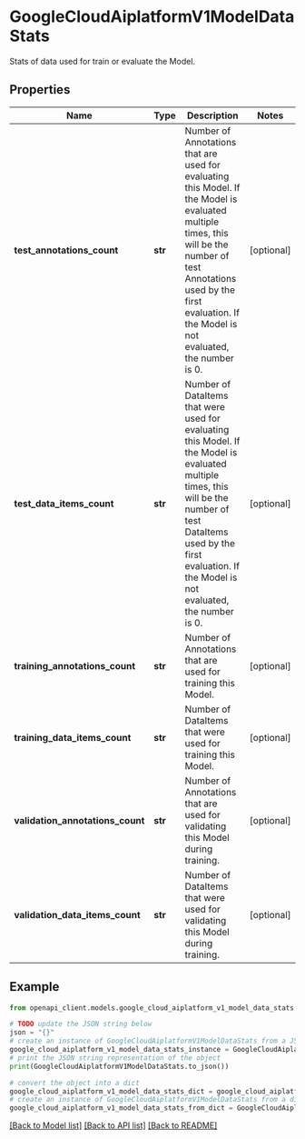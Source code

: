 # GoogleCloudAiplatformV1ModelDataStats

Stats of data used for train or evaluate the Model.

## Properties

Name | Type | Description | Notes
------------ | ------------- | ------------- | -------------
**test_annotations_count** | **str** | Number of Annotations that are used for evaluating this Model. If the Model is evaluated multiple times, this will be the number of test Annotations used by the first evaluation. If the Model is not evaluated, the number is 0. | [optional] 
**test_data_items_count** | **str** | Number of DataItems that were used for evaluating this Model. If the Model is evaluated multiple times, this will be the number of test DataItems used by the first evaluation. If the Model is not evaluated, the number is 0. | [optional] 
**training_annotations_count** | **str** | Number of Annotations that are used for training this Model. | [optional] 
**training_data_items_count** | **str** | Number of DataItems that were used for training this Model. | [optional] 
**validation_annotations_count** | **str** | Number of Annotations that are used for validating this Model during training. | [optional] 
**validation_data_items_count** | **str** | Number of DataItems that were used for validating this Model during training. | [optional] 

## Example

```python
from openapi_client.models.google_cloud_aiplatform_v1_model_data_stats import GoogleCloudAiplatformV1ModelDataStats

# TODO update the JSON string below
json = "{}"
# create an instance of GoogleCloudAiplatformV1ModelDataStats from a JSON string
google_cloud_aiplatform_v1_model_data_stats_instance = GoogleCloudAiplatformV1ModelDataStats.from_json(json)
# print the JSON string representation of the object
print(GoogleCloudAiplatformV1ModelDataStats.to_json())

# convert the object into a dict
google_cloud_aiplatform_v1_model_data_stats_dict = google_cloud_aiplatform_v1_model_data_stats_instance.to_dict()
# create an instance of GoogleCloudAiplatformV1ModelDataStats from a dict
google_cloud_aiplatform_v1_model_data_stats_from_dict = GoogleCloudAiplatformV1ModelDataStats.from_dict(google_cloud_aiplatform_v1_model_data_stats_dict)
```
[[Back to Model list]](../README.md#documentation-for-models) [[Back to API list]](../README.md#documentation-for-api-endpoints) [[Back to README]](../README.md)


